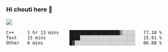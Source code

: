 ### Hi chouti here 👋

![](https://github-readme-stats.vercel.app/api?username=l0nl1f3)

<!--START_SECTION:waka-->
```text
C++     1 hr 13 mins    ███████████████████▒░░░░░   77.10 % 
Text    15 mins         ████░░░░░░░░░░░░░░░░░░░░░   15.91 % 
Other   6 mins          █▓░░░░░░░░░░░░░░░░░░░░░░░   06.88 % 
```
<!--END_SECTION:waka-->

<!--
**l0nl1f3/l0nl1f3** is a ✨ _special_ ✨ repository because its `README.md` (this file) appears on your GitHub profile.

Here are some ideas to get you started:

- 🔭 I’m currently working on ...
- 🌱 I’m currently learning ...
- 👯 I’m looking to collaborate on ...
- 🤔 I’m looking for help with ...
- 💬 Ask me about ...
- 📫 How to reach me: ...
- 😄 Pronouns: ...
- ⚡ Fun fact: ...
-->
